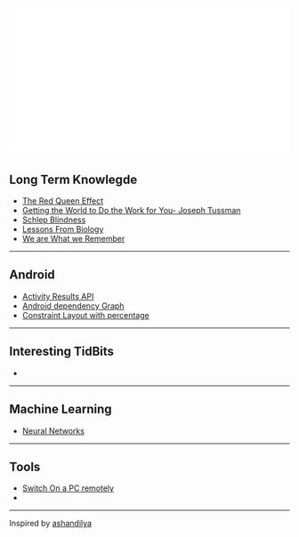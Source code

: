 ![banner](./banner.png)

## Long Term Knowlegde
- [The Red Queen Effect](https://fundooprofessor.wordpress.com/2012/09/16/red_queen/)
- [Getting the World to Do the Work for You- Joseph Tussman](https://fs.blog/2016/02/joseph-tussman/)
- [Schlep Blindness](./essays/schlep_blindness.md)
- [Lessons From Biology](https://fs.blog/2015/08/will-durant-the-three-lessons-of-biological-history/)
- [We are What we Remember](https://fs.blog/2021/01/we-remember/)

---
## Android
- [Activity Results API](https://android.jlelse.eu/activity-results-api-69be5a225e86)
- [Android dependency Graph](https://github.com/wajahatkarim3/Today-I-Learned/blob/master/gradle/dependency-graph-project.md)
- [Constraint Layout with percentage](https://github.com/wajahatkarim3/Today-I-Learned/blob/master/android/percent-constraint-layout.md)
---
## Interesting TidBits
- 
---
## Machine Learning
- [Neural Networks](./machine_learning/neural_networks.md)
---
## Tools
- [Switch On a PC remotely](./systems/wake_on_lan.md)
- 
---
Inspired by [ashandilya](https://github.com/ashandilya)
